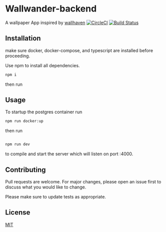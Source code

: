 # Wallwander-backend

A wallpaper App inspired by [wallhaven](https://wallhaven.cc/)
[![CircleCI](https://circleci.com/gh/M-C-Yates/WallWander-backend.svg?style=svg)](https://circleci.com/gh/M-C-Yates/WallWander-backend)
[![Build Status](https://travis-ci.org/M-C-Yates/WallWander-backend.svg?branch=master)](https://travis-ci.org/M-C-Yates/WallWander-backend)

## Installation

make sure docker, docker-compose, and typescript are installed before proceeding.

Use npm to install all dependencies.

```bash
npm i
```

then run

## Usage

To startup the postgres container run

```bash
npm run docker:up
```

then run

```bash

npm run dev
```

to compile and start the server
which will listen on port :4000.

## Contributing

Pull requests are welcome. For major changes, please open an issue first to discuss what you would like to change.

Please make sure to update tests as appropriate.

## License

[MIT](https://choosealicense.com/licenses/mit/)

